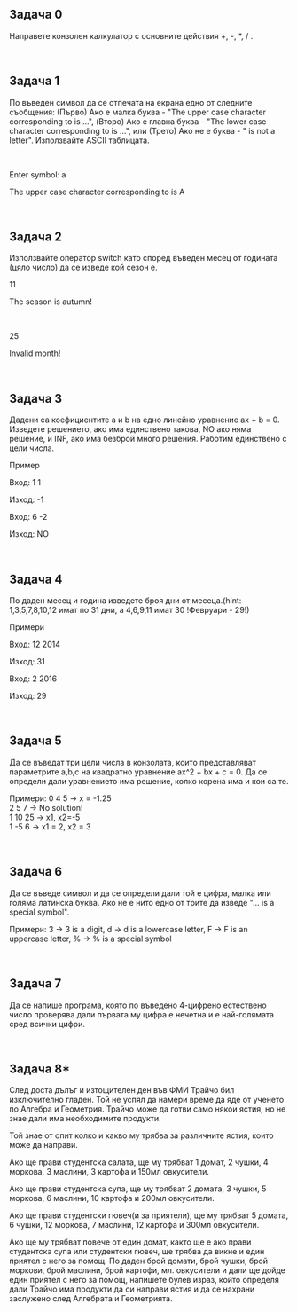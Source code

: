 
<h2> Задача 0 </h2>
<p> Направете конзолен калкулатор с основните действия +, -, *, / .</p>
</br>

<h2> Задача 1 </h2>
<p>По въведен символ да се отпечата на екрана едно от следните съобщения: (Първо) Ако е малка буква - "The upper case character corresponding to is ...", (Второ) Ако е главна буква - "The lower case character corresponding to is ...", или (Трето) Ако не е буква - " is not a letter". Използвайте ASCII таблицата.</p>
</br>
<p> Enter symbol: a</p>
<p>The upper case character corresponding to is A</p>
</br>

<h2> Задача 2 </h2>
<p> Използвайте оператор switch като според въведен месец от годината (цяло число) да се изведе кой сезон е.</p>
<p>11</p>
<p>The season is autumn!</p>
</br>
<p>25</p>
<p>Invalid month!</p>
</br>

<h2> Задача 3 </h2>
<p> Дадени са коефициентите a и b на едно линейно уравнение ax + b = 0. Изведете решението, ако има единствено такова, NO ако няма решение, и INF, ако има безброй много решения. Работим единствено с цели числа.

Пример

Вход: 1 1

Изход: -1

Вход: 6 -2

Изход: NO</p>
</br>

<h2> Задача 4 </h2>
<p> По даден месец и година изведете броя дни от месеца.(hint: 1,3,5,7,8,10,12 имат по 31 дни, а 4,6,9,11 имат 30 !Февруари - 29!)

Примери

Вход: 12 2014

Изход: 31

Вход: 2 2016

Изход: 29</p>
</br>

<h2> Задача 5 </h2>
<p> Да се въведат три цели числа в конзолата, които представляват параметрите 
a,b,c на квадратно уравнение ax^2 + bx + c = 0. Да се определи дали 
уравнението има решение, колко корена има и кои са те.

Примери:
0 4 5 -> x = -1.25 </br>
2 5 7 -> No solution! </br>
1 10 25 -> x1, x2=-5 </br>
1 -5 6 -> x1 = 2, x2 = 3 </br>
</p>
</br>

<h2> Задача 6 </h2>
<p> Да се въведе символ и да се определи дали той е цифра, малка или голяма 
латинска буква. Ако не е нито едно от трите да изведе "... is a special symbol".

Примери:
3 -> 3 is a digit, d -> d is a lowercase letter, F -> F is an 
uppercase letter, % -> % is a special symbol
</p>
</br>


<h2> Задача 7 </h2>
<p>Да се напише програма, която по въведено 4-цифрено естествено число проверява дали първата му цифра е нечетна и е най-голямата сред всички цифри.</p>
</br>

<h2> Задача 8* </h2>
<p>

След доста дълъг и изтощителен ден във ФМИ Трайчо бил изключително гладен. Той не успял да намери време да яде от ученето по Алгебра и Геометрия. Трайчо може да готви само някои ястия, но не знае дали има необходимите продукти.</br>

Той знае от опит колко и какво му трябва за различните ястия, които може да направи. </br>

Ако ще прави студентска салата, ще му трябват 1 домат, 2 чушки, 4 моркова, 3 маслини, 3 картофа и 150мл овкусители. </br>

Ако ще прави студентска супа, ще му трябват 2 домата, 3 чушки, 5 моркова, 6 маслини, 10 картофа и 200мл овкусители.</br>

Ако ще прави студентски гювеч(и за приятели), ще му трябват 5 домата, 6 чушки, 12 моркова, 7 маслини, 12 картофа и 300мл овкусители.</br>

Ако ще му трябват повече от един домат, както ще е ако прави студентска супа или студентски гювеч, ще трябва да викне и един приятел с него за помощ.
По даден брой домати, брой чушки, брой моркови, брой маслини, брой картофи, мл. овкусители и дали ще дойде един приятел с него за помощ, напишете 
булев израз, който определя дали Трайчо има продукти да си направи ястия и да се нахрани заслужено след Алгебрата и Геометрията.
</p>

